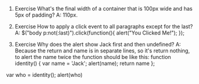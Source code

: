 01. Exercise
What's the final width of a container that is 100px wide and has 5px of padding?
A: 110px.

02. Exercise
How to apply a click event to all paragraphs except for the last?
A: 
$("body p:not(:last)").click(function(){
  alert("You Clicked Me!");
});

03. Exercise
Why does the alert show Jack first and then undefined?
A: Because the return and name is in separate lines, so it's return nothing, to alert the name twice the function should be like this:
function identity() {
    var name = 'Jack';
    alert(name);
    return name
};

var who = identity();
alert(who)